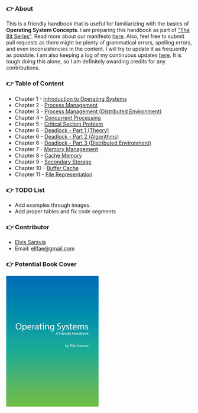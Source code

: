 ### :point_right: About

This is a friendly handbook that is useful for familiarizing with the basics of **Operating System Concepts**. I am preparing this handbook as part of ["The Bit Series"](http://elvissaravia.com/books/). Read more about our manifesto [here](http://elvissaravia.com/books/). Also, feel free to submit pull requests as there might be plenty of grammatical errors, spelling errors, and even inconsistencies in the content. I will try to update it as frequently as possible. I am also keeping a log of my continuous updates [here](https://github.com/omarsar/os/blob/master/log.md). It is tough doing this alone, so I am definitely awarding credits for any contributions. 

### :point_right: Table of Content

- Chapter 1 - [Introduction to Operating Systems](https://github.com/omarsar/os/blob/master/1.%20Introduction%20to%20Operating%20Systems.md)
- Chapter 2 - [Process Management](https://github.com/omarsar/os/blob/master/2.%20Process%20Management.md)
- Chapter 3 - [Process Management (Distributed Environment)](https://github.com/omarsar/os/blob/master/3.%20Process%20Managment%20(Disitributed%20Environment).md)
- Chapter 4 - [Concurrent Processing](https://github.com/omarsar/os/blob/master/4.%20Concurrent%20Processing.md)
- Chapter 5 - [Critical Section Problem](https://github.com/omarsar/os/blob/master/5.%20Critical%20Section%20Problem.md)
- Chapter 6 - [Deadlock - Part 1 (Theory)](https://github.com/omarsar/os/blob/master/6.%20Deadlock%20-%20Part%201%20(Theory).md)
- Chapter 6 - [Deadlock - Part 2 (Algorithms)](https://github.com/omarsar/os/blob/master/6.%20Deadlock%20-%20Part%202%20(Algorithms).md)
- Chapter 6 - [Deadlock - Part 3 (Distributed Environment)](https://github.com/omarsar/os/blob/master/6.%20Deadlock%20-%20Part%203%20(Distributed%20Environment).md)
- Chapter 7 - [Memory Management](https://github.com/omarsar/os/blob/master/7.%20Memory%20Management.md)
- Chapter 8 - [Cache Memory](https://github.com/omarsar/os/blob/master/8.%20Cache%20Memory.md)
- Chapter 9 - [Secondary Storage](https://github.com/omarsar/os/blob/master/9.%20Secondary%20Storage.md)
- Chapter 10 - [Buffer Cache](https://github.com/omarsar/os/blob/master/10.%20Buffer%20Cache.md)
- Chapter 11 - [File Representation](https://github.com/omarsar/os/blob/master/11.%20File%20Representation.md)

### :point_right: TODO List
- Add examples through images. 
- Add proper tables and fix code segments

### :point_right: Contributor
- [Elvis Saravia](http://elvissaravia.com)
- Email: ellfae@gmail.com

### :point_right: Potential Book Cover
![alt-text-1](https://github.com/omarsar/omarsar.github.io/blob/master/images/os.png?raw=true)

